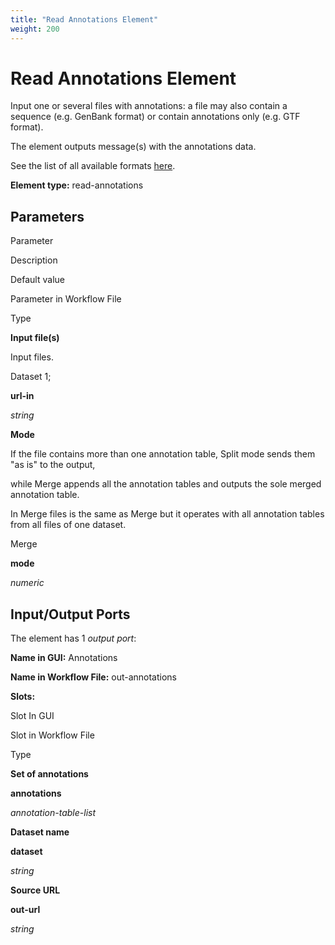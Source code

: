 ```yaml
---
title: "Read Annotations Element"
weight: 200
---
```



# Read Annotations Element

Input one or several files with annotations: a file may also contain a sequence (e.g. GenBank format) or contain annotations only (e.g. GTF format).

The element outputs message(s) with the annotations data.

See the list of all available formats [here](https://ugene.net/wiki/display/UUOUM27/Appendix+A.+Supported+File+Formats).

**Element type:** read-annotations



Parameters
----------

Parameter

Description

Default value

Parameter in Workflow File

Type

**Input file(s)**

Input files.

Dataset 1;

**url-in**

_string_

**Mode**

If the file contains more than one annotation table, Split mode sends them "as is" to the output,

while Merge appends all the annotation tables and outputs the sole merged annotation table.

In Merge files is the same as Merge but it operates with all annotation tables from all files of one dataset.

Merge

**mode**

_numeric_



Input/Output Ports
------------------

The element has 1 _output port_:

**Name in GUI:** Annotations

**Name in Workflow File:** out-annotations

**Slots:**

Slot In GUI

Slot in Workflow File

Type

**Set of annotations**

**annotations**

_annotation-table-list_

**Dataset name**

**dataset**

_string_

**Source URL**

**out-url**

_string_
